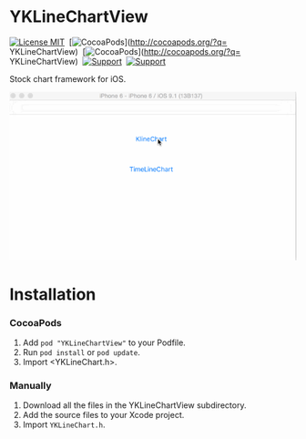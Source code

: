 YKLineChartView 
==============

[![License MIT](https://img.shields.io/badge/license-MIT-green.svg?style=flat)](https://github.com/chenyk0317/YKLineChartView/blob/master/LICENSE)&nbsp;
[![CocoaPods](http://img.shields.io/cocoapods/v/YKLineChartView.svg?style=flat)](http://cocoapods.org/?q= YKLineChartView)&nbsp;
[![CocoaPods](http://img.shields.io/cocoapods/p/YKLineChartView.svg?style=flat)](http://cocoapods.org/?q= YKLineChartView)&nbsp;
[![Support](https://img.shields.io/badge/support-iOS7.0+-blue.svg?style=flat)](https://www.apple.com/nl/ios/)&nbsp;
[![Support](https://img.shields.io/badge/support-Autolayout-orange.svg?style=flatt)](https://www.apple.com/)&nbsp;


Stock chart  framework for iOS.<br/>

![image](/YKLineChartViewExample/YKLineChartView.gif)



Installation
==============

### CocoaPods

1. Add `pod "YKLineChartView"` to your Podfile.
2. Run `pod install` or `pod update`.
3. Import \<YKLineChart.h\>.


### Manually

1. Download all the files in the YKLineChartView subdirectory.
2. Add the source files to your Xcode project.
3. Import `YKLineChart.h`.

